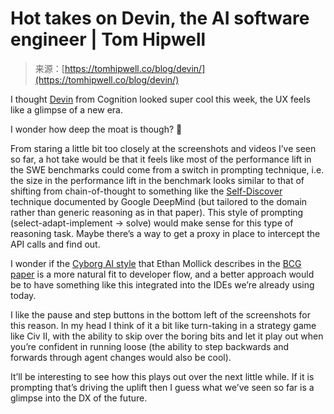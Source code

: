 <!--yml
category: 未分类
date: 2024-05-27 15:05:35
-->

# Hot takes on Devin, the AI software engineer | Tom Hipwell

> 来源：[https://tomhipwell.co/blog/devin/](https://tomhipwell.co/blog/devin/)

I thought [Devin](https://www.cognition-labs.com/introducing-devin) from Cognition looked super cool this week, the UX feels like a glimpse of a new era.

I wonder how deep the moat is though? 🤔

From staring a little bit too closely at the screenshots and videos I’ve seen so far, a hot take would be that it feels like most of the performance lift in the SWE benchmarks could come from a switch in prompting technique, i.e. the size in the performance lift in the benchmark looks similar to that of shifting from chain-of-thought to something like the [Self-Discover](https://arxiv.org/abs/2402.03620) technique documented by Google DeepMind (but tailored to the domain rather than generic reasoning as in that paper). This style of prompting (select-adapt-implement -> solve) would make sense for this type of reasoning task. Maybe there’s a way to get a proxy in place to intercept the API calls and find out.

I wonder if the [Cyborg AI style](https://www.oneusefulthing.org/p/centaurs-and-cyborgs-on-the-jagged) that Ethan Mollick describes in the [BCG paper](https://papers.ssrn.com/sol3/papers.cfm?abstract_id=4573321) is a more natural fit to developer flow, and a better approach would be to have something like this integrated into the IDEs we’re already using today.

I like the pause and step buttons in the bottom left of the screenshots for this reason. In my head I think of it a bit like turn-taking in a strategy game like Civ II, with the ability to skip over the boring bits and let it play out when you’re confident in running loose (the ability to step backwards and forwards through agent changes would also be cool).

It’ll be interesting to see how this plays out over the next little while. If it is prompting that’s driving the uplift then I guess what we’ve seen so far is a glimpse into the DX of the future.